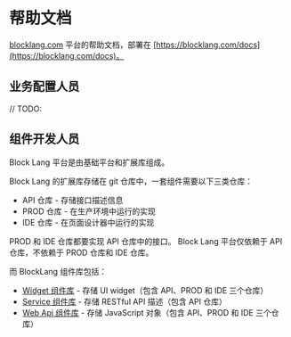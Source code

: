 # 帮助文档

[blocklang.com](https://blocklang.com) 平台的帮助文档，部署在 [https://blocklang.com/docs](https://blocklang.com/docs)。


## 业务配置人员

// TODO:

## 组件开发人员

Block Lang 平台是由基础平台和扩展库组成。

Block Lang 的扩展库存储在 git 仓库中，一套组件需要以下三类仓库：

* API 仓库 - 存储接口描述信息 
* PROD 仓库 - 在生产环境中运行的实现
* IDE 仓库 - 在页面设计器中运行的实现

PROD 和 IDE 仓库都要实现 API 仓库中的接口。
Block Lang 平台仅依赖于 API 仓库，不依赖于 PROD 仓库和 IDE 仓库。

而 BlockLang 组件库包括：

* [Widget 组件库](widget/index.md) - 存储 UI widget（包含 API、PROD 和 IDE 三个仓库）
* [Service 组件库](service/index.md) - 存储 RESTful API 描述（包含 API 仓库）
* [Web Api 组件库](web-api/index.md) - 存储 JavaScript 对象（包含 API、PROD 和 IDE 三个仓库）
